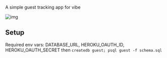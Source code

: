 A simple guest tracking app for vibe

![img](http://f.cl.ly/items/1j2R1N3b3Z3W1Z1o3P03/heroku%20guests%202014-02-26%2011-43-46%202014-02-26%2011-43-52.png)

## Setup
Required env vars: DATABASE_URL, HEROKU_OAUTH_ID, HEROKU_OAUTH_SECRET
then `createdb guest; psql guest -f schema.sql`


